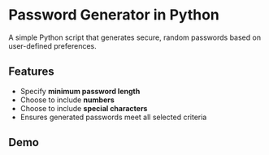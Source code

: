 # Password Generator in Python

A simple Python script that generates secure, random passwords based on user-defined preferences.

## Features
- Specify **minimum password length**
- Choose to include **numbers**
- Choose to include **special characters**
- Ensures generated passwords meet all selected criteria

## Demo
